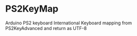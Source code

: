 # PS2KeyMap
Arduino PS2 keyboard International Keyboard mapping from PS2KeyAdvanced and return as UTF-8
